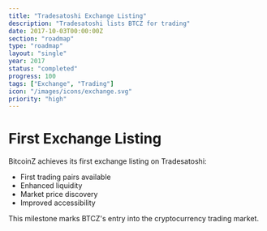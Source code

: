 ```yaml
---
title: "Tradesatoshi Exchange Listing"
description: "Tradesatoshi lists BTCZ for trading"
date: 2017-10-03T00:00:00Z
section: "roadmap"
type: "roadmap"
layout: "single"
year: 2017
status: "completed"
progress: 100
tags: ["Exchange", "Trading"]
icon: "/images/icons/exchange.svg"
priority: "high"
---
```


# First Exchange Listing

BitcoinZ achieves its first exchange listing on Tradesatoshi:
- First trading pairs available
- Enhanced liquidity
- Market price discovery
- Improved accessibility

This milestone marks BTCZ's entry into the cryptocurrency trading market.
